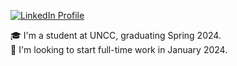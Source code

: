 [![LinkedIn Profile](https://img.shields.io/badge/-LinkedIn-2867B2?logo=linkedin)](https://www.linkedin.com/in/micah-lasala/)

🎓 I'm a student at UNCC, graduating Spring 2024.<br>
💼 I'm looking to start full-time work in January 2024.
